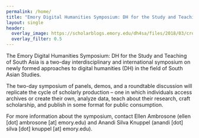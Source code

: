 ```yaml
---
permalink: /home/
title: "Emory Digital Humanities Symposium: DH for the Study and Teaching of South Asia"
layout: single
header:
  overlay_image: https://scholarblogs.emory.edu/dh4sa/files/2018/03/cropped-banner_web_header.png
  overlay_filter: 0.5
---
```


The Emory Digital Humanities Symposium: DH for the Study and Teaching of South Asia is a two-day interdisciplinary and international symposium on newly formed approaches to digital humanities (DH) in the field of South Asian Studies.

The two-day symposium of panels, demos, and a roundtable discussion will replicate the cycle of scholarly production – one in which individuals access archives or create their own, analyze data, teach about their research, craft scholarship, and publish in some format for public consumption.

For more information about the symposium, contact Ellen Ambrosone (ellen [dot] ambrosone [at] emory.edu) and Anandi Silva Knuppel (anandi [dot] silva [dot] knuppel [at] emory.edu).
